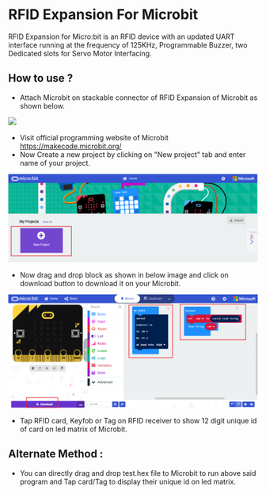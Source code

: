 # RFID Expansion For Microbit

RFID Expansion for Micro:bit is an RFID device with an updated UART interface running at the frequency of 125KHz, Programmable Buzzer, two Dedicated slots for Servo Motor Interfacing.

## How to use ?

* Attach Microbit on stackable connector of RFID Expansion of Microbit as shown below.

<img src="images/product_pic.PNG" />

* Visit official programming website of Microbit https://makecode.microbit.org/
* Now Create a new project by clicking on "New project" tab and enter name of your project. 

<img src="images/makecode_microbit.PNG" />

* Now drag and drop block as shown in below image and click on download button to download it on your Microbit.

<img src="images/microbit-rfid.PNG" />

* Tap RFID card, Keyfob or Tag on RFID receiver to show 12 digit unique id of card on led matrix of Microbit.

## Alternate Method :

* You can directly drag and drop test.hex file to Microbit to run above said program and Tap card/Tag to display their unique id on led matrix. 
